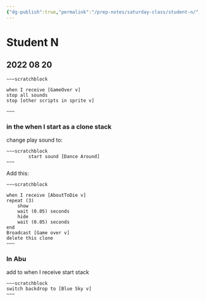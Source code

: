 ```yaml
---
{"dg-publish":true,"permalink":"/prep-notes/saturday-class/student-n/","dgHomeLink":true,"dgPassFrontmatter":false}
---
```



# Student N

## 2022 08 20




```ad-scratch
~~~scratchblock

when I receive [GameOver v]
stop all sounds
stop [other scripts in sprite v]

~~~
```


### in the when I start as a clone stack
change play sound to:

```ad-scratch
~~~scratchblock
        start sound [Dance Around]
~~~
```

Add this:

```ad-scratch
~~~scratchblock

when I receive [AboutToDie v]
repeat (3)
    show
    wait (0.05) seconds
    hide
    wait (0.05) seconds
end
Broadcast [Game over v]
delete this clone
~~~
```


### In Abu
add to when I receive start stack
```ad-scratch
~~~scratchblock
switch backdrop to [Blue Sky v]
~~~
```




